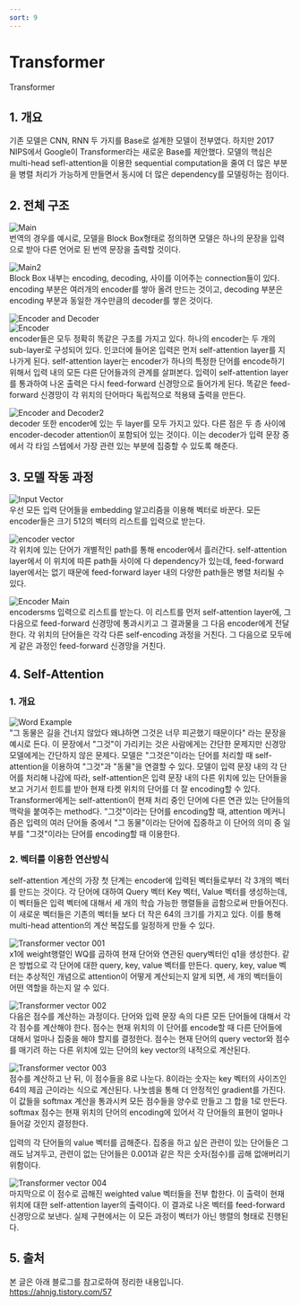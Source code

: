 ```yaml
---
sort: 9
---
```


# Transformer  
Transformer  

## 1. 개요  
기존 모델은 CNN, RNN 두 가지를 Base로 설계한 모델이 전부였다. 하지만 2017 NIPS에서 Google이 Transformer라는 새로운 Base를 제안했다. 모델의 핵심은 multi-head sefl-attention을 이용한 sequential computation을 줄여 더 많은 부분을 병렬 처리가 가능하게 만들면서 동시에 더 많은 dependency를 모델링하는 점이다.  

## 2. 전체 구조  
![Main](../../static/Transformer/Transformer_main.png)  
번역의 경우를 예시로, 모델을 Block Box형태로 정의하면 모델은 하나의 문장을 입력으로 받아 다른 언어로 된 번역 문장을 출력할 것이다.  

![Main2](../../static/Transformer/Transformer_main2.png)  
Block Box 내부는 encoding, decoding, 사이를 이어주는 connection들이 있다. encoding 부분은 여러개의 encoder를 쌓아 올려 만드는 것이고, decoding 부분은 encoding 부분과 동일한 개수만큼의 decoder를 쌓은 것이다.  

![Encoder and Decoder](../../static/Transformer/Transformer_encoder_decoder.png)  
![Encoder](../../static/Transformer/Transformer_encoder.png)  
encoder들은 모두 정확히 똑같은 구조를 가지고 있다. 하나의 encoder는 두 개의 sub-layer로 구성되어 있다. 인코더에 들어온 입력은 먼저 self-attention layer를 지나가게 된다. self-attention layer는 encoder가 하나의 특정한 단어를 encode하기 위해서 입력 내의 모든 다른 단어들과의 관계를 살펴본다. 입력이 self-attention layer를 통과하여 나온 출력은 다시 feed-forward 신경망으로 들어가게 된다. 똑같은 feed-forward 신경망이 각 위치의 단어마다 독립적으로 적용돼 출력을 만든다.  

![Encoder and Decoder2](../../static/Transformer/Transformer_encoder_decoder2.png)  
decoder 또한 encoder에 있는 두 layer를 모두 가지고 있다. 다른 점은 두 층 사이에 encoder-decoder attention이 포함되어 있는 것이다. 이는 decoder가 입력 문장 중에서 각 타임 스텝에서 가장 관련 있는 부분에 집중할 수 있도록 해준다.  

## 3. 모델 작동 과정  
![Input Vector](../../static/Transformer/Transformer_input_vector.png)  
우선 모든 입력 단어들을 embedding 알고리즘을 이용해 벡터로 바꾼다. 모든 encoder들은 크기 512의 벡터의 리스트를 입력으로 받는다.  

![encoder vector](../../static/Transformer/Transformer_encoder_vector.png)  
각 위치에 있는 단어가 개별적인 path를 통해 encoder에서 흘러간다. self-attention layer에서 이 위치에 따른 path들 사이에 다 dependency가 있는데, feed-forward layer에서는 없기 때문에 feed-forward layer 내의 다양한 path들은 병렬 처리될 수 있다.  

![Encoder Main](../../static/Transformer/Transformer_encoder_main.png)  
encodersms 입력으로 리스트를 받는다. 이 리스트를 먼저 self-attention layer에, 그 다음으로 feed-forward 신경망에 통과시키고 그 결과물을 그 다음 encoder에게 전달한다. 각 위치의 단어들은 각각 다른 self-encoding 과정을 거친다. 그 다음으로 모두에게 같은 과정인 feed-forward 신경망을 거친다.  

## 4. Self-Attention  
### 1. 개요  
![Word Example](../../static/Transformer/Transformer_word_example.png)  
"그 동물은 길을 건너지 않았다 왜냐하면 그것은 너무 피곤했기 때문이다" 라는 문장을 예시로 든다. 이 문장에서 "그것"이 가리키는 것은 사람에게는 간단한 문제지만 신경망 모델에게는 간단하지 않은 문제다. 모델은 "그것은"이라는 단어를 처리할 때 self-attention을 이용하여 "그것"과 "동물"을 연결할 수 있다. 모델이 입력 문장 내의 각 단어를 처리해 나감에 따라, self-attention은 입력 문장 내의 다른 위치에 있는 단어들을 보고 거기서 힌트를 받아 현재 타켓 위치의 단어를 더 잘 encoding할 수 있다. Transformer에게는 self-attention이 현재 처리 중인 단어에 다른 연관 있는 단어들의 맥락을 붙여주는 method다. "그것"이라는 단어를 encoding할 때, attention 메커니즘은 입력의 여러 단어들 중에서 "그 동물"이라는 단어에 집중하고 이 단어의 의미 중 일부를 "그것"이라는 단어를 encoding할 때 이용한다.  

### 2. 벡터를 이용한 연산방식  
self-attention 계산의 가장 첫 단계는 encoder에 입력된 벡터들로부터 각 3개의 벡터를 만드는 것이다. 각 단어에 대하여 Query 벡터 Key 벡터, Value 벡터를 생성하는데, 이 벡터들은 입력 벡터에 대해서 세 개의 학습 가능한 행렬들을 곱함으로써 만들어진다. 이 새로운 벡터들은 기존의 벡터들 보다 더 작은 64의 크기를 가지고 있다. 이를 통해 multi-head attention의 계산 복잡도를 일정하게 만들 수 있다.  

![Transformer vector 001](../../static/Transformer/Transformer_vector001.png)  
x1에 weight행렬인 WQ를 곱하여 현재 단어와 연관된 query벡터인 q1을 생성한다. 같은 방법으로 각 단어에 대한 query, key, value 벡터를 만든다. query, key, value 벡터는 추상적인 개념으로 attention이 어떻게 계산되는지 알게 되면, 세 개의 벡터들이 어떤 역할을 하는지 알 수 있다.  

![Transformer vector 002](../../static/Transformer/Transformer_vector002.png)  
다음은 점수를 계산하는 과정이다. 단어와 입력 문장 속의 다른 모든 단어들에 대해서 각각 점수를 계산해야 한다. 점수는 현재 위치의 이 단어를 encode할 때 다른 단어들에 대해서 얼마나 집중을 해야 할지를 결정한다. 점수는 현재 단어의 query vector와 점수를 매기려 하는 다른 위치에 있는 단어의 key vector의 내적으로 계산된다.   

![Transformer vector 003](../../static/Transformer/Transformer_vector003.png)  
점수를 계산하고 난 뒤, 이 점수들을 8로 나눈다. 8이라는 숫자는 key 벡터의 사이즈인 64의 제곱 근이라는 식으로 계산된다. 나눗셈을 통해 더 안정적인 gradient를 가진다. 이 값들을 softmax 계산을 통과시켜 모든 점수들을 양수로 만들고 그 합을 1로 만든다. softmax 점수는 현재 위치의 단어의 encoding에 있어서 각 단어들의 표현이 얼마나 들어갈 것인지 결정한다.  

입력의 각 단어들의 value 벡터를 곱해준다. 집중을 하고 싶은 관련이 있는 단어들은 그래도 남겨두고, 관련이 없는 단어들은 0.001과 같은 작은 숫자(점수)를 곱해 없애버리기 위함이다.  

![Transformer vector 004](../../static/Transformer/Transformer_vector004.png)  
마지막으로 이 점수로 곱해진 weighted value 벡터들을 전부 합한다. 이 출력이 현재 위치에 대한 self-attention layer의 출력이다. 이 결과로 나온 벡터를 feed-forward 신경망으로 보낸다. 실제 구현에서는 이 모든 과정이 벡터가 아닌 행렬의 형태로 진행된다.


## 5. 출처  
본 글은 아래 블로그를 참고로하여 정리한 내용입니다.  
https://ahnjg.tistory.com/57  